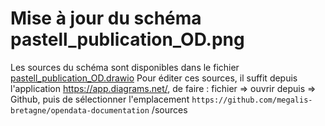 # Mise à jour du schéma pastell_publication_OD.png

Les sources du schéma sont disponibles dans le fichier [pastell_publication_OD.drawio](../pastell_publication_OD.drawio)
Pour éditer ces sources, il suffit depuis l'application https://app.diagrams.net/, de faire :
fichier => ouvrir depuis => Github, puis de sélectionner l'emplacement `https://github.com/megalis-bretagne/opendata-documentation` /sources